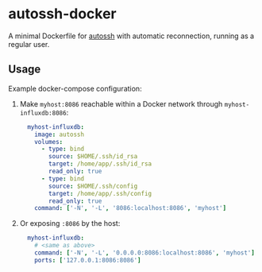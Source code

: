 # autossh-docker

A minimal Dockerfile for [autossh][autossh] with automatic reconnection, running
as a regular user.

[autossh]: https://www.harding.motd.ca/autossh/

## Usage

Example docker-compose configuration:

1. Make `myhost:8086` reachable within a Docker network through
   `myhost-influxdb:8086`:

    ```yaml
      myhost-influxdb:
        image: autossh
        volumes:
          - type: bind
            source: $HOME/.ssh/id_rsa
            target: /home/app/.ssh/id_rsa
            read_only: true
          - type: bind
            source: $HOME/.ssh/config
            target: /home/app/.ssh/config
            read_only: true
        command: ['-N', '-L', '8086:localhost:8086', 'myhost']
    ```

2. Or exposing `:8086` by the host:

    ```yaml
      myhost-influxdb:
        # <same as above>
        command: ['-N', '-L', '0.0.0.0:8086:localhost:8086', 'myhost']
        ports: ['127.0.0.1:8086:8086']
    ```

